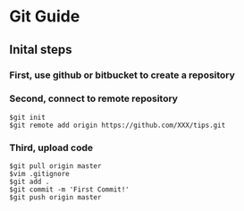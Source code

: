 # Git Guide

## Inital steps

### First, use github or bitbucket to create a repository

### Second, connect to remote repository

```
$git init
$git remote add origin https://github.com/XXX/tips.git
```

###  Third, upload code
```
$git pull origin master
$vim .gitignore
$git add .
$git commit -m 'First Commit!'
$git push origin master
```


